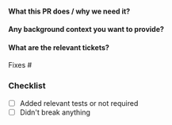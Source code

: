 <!--  Thanks for sending a pull request! -->

#### What this PR does / why we need it?

#### Any background context you want to provide?

#### What are the relevant tickets?

<!--
*Automatically closes linked issue when PR is merged.
Usage: `Fixes #<issue number>`, or `Fixes (paste link of issue)`.
-->

Fixes #

### Checklist

- [ ] Added relevant tests or not required
- [ ] Didn't break anything
